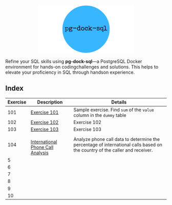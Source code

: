 <p align="center"><img width="300px" heigth="300px" src="/pg-dock-sql/../assets/pg-dock-sql.png"/></p>

<p> Refine your SQL skills using <b>pg-dock-sql</b>—a PostgreSQL Docker environment for hands-on codingchallenges and solutions. This helps to elevate your proficiency in SQL through handson experience. </p>

## Index

| Exercise | Description | Details |
| -------- | -------- | -------- |
| 101 | [Exercise 101](/pg-dock-sql/../scripts/exercise-101/README.md) | Sample exercise. Find `sum` of the `value` column in the `dummy` table|
| 102 | [Exercise 102](/pg-dock-sql/../scripts/exercise-102/README.md) | Exercise 102 |
| 103 | [Exercise 103](/pg-dock-sql/../scripts/exercise-103/README.md) | Exercise 103 |
| 104 | <br/>[International Phone Call Analysis](/pg-dock-sql/../scripts/exercise-104/README.md)|Analyze phone call data to determine the percentage of international calls based on the country of the caller and receiver. |
| 5 |||
| 6 |||
| 7 |||
| 8 |||
| 9 |||
| 10 |||
